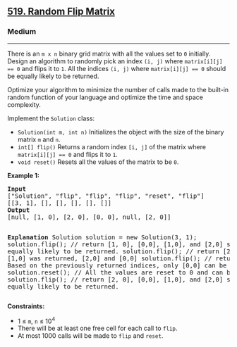 <h2><a href="https://leetcode.com/problems/random-flip-matrix">519. Random Flip Matrix</a></h2>
<h3>Medium</h3>
<hr>
<p>There is an <code>m x n</code> binary grid matrix with all the values set to <code>0</code> initially. Design an algorithm to randomly pick an index <code>(i, j)</code> where <code>matrix[i][j] == 0</code> and flips it to <code>1</code>. All the indices <code>(i, j)</code> where <code>matrix[i][j] == 0</code> should be equally likely to be returned.</p>
<p>Optimize your algorithm to minimize the number of calls made to the built-in random function of your language and optimize the time and space complexity.</p>

<p>Implement the <code>Solution</code> class:</p>
<ul>
<li><code>Solution(int m, int n)</code> Initializes the object with the size of the binary matrix <code>m</code> and <code>n</code>.</li>
<li><code>int[] flip()</code> Returns a random index <code>[i, j]</code> of the matrix where <code>matrix[i][j] == 0</code> and flips it to <code>1</code>.</li>
<li><code>void reset()</code> Resets all the values of the matrix to be <code>0</code>.</li>
</ul>

<p><strong>Example 1:</strong></p>
<pre>
<strong>Input</strong>
["Solution", "flip", "flip", "flip", "reset", "flip"]
[[3, 1], [], [], [], [], []]
<strong>Output</strong>
[null, [1, 0], [2, 0], [0, 0], null, [2, 0]]

<strong>Explanation</strong>
Solution solution = new Solution(3, 1);
solution.flip();  // return [1, 0], [0,0], [1,0], and [2,0] should be equally likely to be returned.
solution.flip();  // return [2, 0], Since [1,0] was returned, [2,0] and [0,0]
solution.flip();  // return [0, 0], Based on the previously returned indices, only [0,0] can be returned.
solution.reset(); // All the values are reset to 0 and can be returned.
solution.flip();  // return [2, 0], [0,0], [1,0], and [2,0] should be equally likely to be returned.
</pre>

<p><strong>Constraints:</strong></p>
<ul>
<li>1 ≤ <code>m</code>, <code>n</code> ≤ 10<sup>4</sup></li>
<li>There will be at least one free cell for each call to <code>flip</code>.</li>
<li>At most 1000 calls will be made to <code>flip</code> and <code>reset</code>.</li>
</ul>
